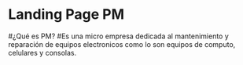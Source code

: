 # Landing Page PM
#¿Qué es PM?
#Es una micro empresa dedicada al mantenimiento y reparación de equipos electronicos como lo son equipos de computo, celulares y consolas.
